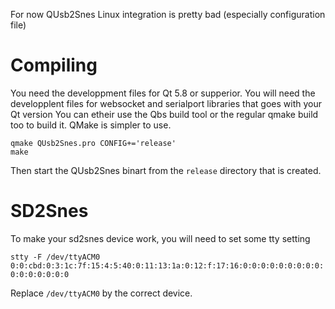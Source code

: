 For now QUsb2Snes Linux integration is pretty bad (especially configuration file)

# Compiling

You need the developpment files for Qt 5.8 or supperior.
You will need the developplent files for websocket and serialport libraries that goes with your Qt version
You can etheir use the Qbs build tool or the regular qmake build too to build it. QMake is simpler to use.

```
qmake QUsb2Snes.pro CONFIG+='release'
make
```

Then start the QUsb2Snes binart from the `release` directory that is created.

# SD2Snes

To make your sd2snes device work, you will need to set some tty setting 

`stty -F /dev/ttyACM0 0:0:cbd:0:3:1c:7f:15:4:5:40:0:11:13:1a:0:12:f:17:16:0:0:0:0:0:0:0:0:0:0:0:0:0:0:0:0`

Replace `/dev/ttyACM0` by the correct device.


